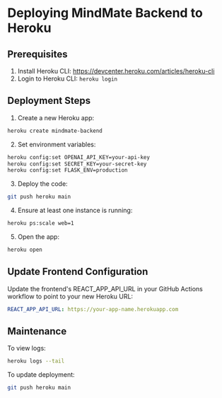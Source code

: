 # Deploying MindMate Backend to Heroku

## Prerequisites
1. Install Heroku CLI: https://devcenter.heroku.com/articles/heroku-cli
2. Login to Heroku CLI: `heroku login`

## Deployment Steps

1. Create a new Heroku app:
```bash
heroku create mindmate-backend
```

2. Set environment variables:
```bash
heroku config:set OPENAI_API_KEY=your-api-key
heroku config:set SECRET_KEY=your-secret-key
heroku config:set FLASK_ENV=production
```

3. Deploy the code:
```bash
git push heroku main
```

4. Ensure at least one instance is running:
```bash
heroku ps:scale web=1
```

5. Open the app:
```bash
heroku open
```

## Update Frontend Configuration

Update the frontend's REACT_APP_API_URL in your GitHub Actions workflow to point to your new Heroku URL:

```yaml
REACT_APP_API_URL: https://your-app-name.herokuapp.com
```

## Maintenance

To view logs:
```bash
heroku logs --tail
```

To update deployment:
```bash
git push heroku main
``` 